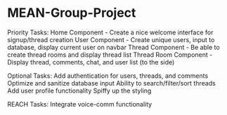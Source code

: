# MEAN-Group-Project

Priority Tasks:
Home Component - Create a nice welcome interface for signup/thread creation
User Component - Create unique users, input to database, display current user on navbar
Thread Component - Be able to create thread rooms and display thread list
Thread Room Component - Display thread, comments, chat, and user list (to the side)

Optional Tasks:
Add authentication for users, threads, and comments
Optimize and sanitize database input
Ability to search/filter/sort threads
Add user profile functionality
Spiffy up the styling

REACH Tasks:
Integrate voice-comm functionality
